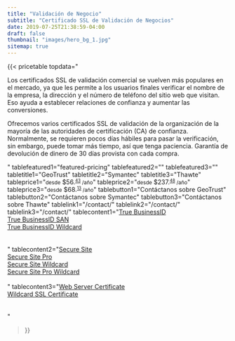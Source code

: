 ```yaml
---
title: "Validación de Negocio"
subtitle: "Certificado SSL de Validación de Negocios"
date: 2019-07-25T21:38:59-04:00
draft: false
thumbnail: "images/hero_bg_1.jpg"
sitemap: true
---
```


{{< pricetable 
topdata="<p>Los certificados SSL de validación comercial se vuelven más populares en el mercado, ya que les permite a los usuarios finales verificar el nombre de la empresa, la dirección y el número de teléfono del sitio web que visitan. Eso ayuda a establecer relaciones de confianza y aumentar las conversiones.</p><p>Ofrecemos varios certificados SSL de validación de la organización de la mayoría de las autoridades de certificación (CA) de confianza. Normalmente, se requieren pocos días hábiles para pasar la verificación, sin embargo, puede tomar más tiempo, así que tenga paciencia. Garantía de devolución de dinero de 30 días provista con cada compra.</p>"
tablefeatured1="featured-pricing" tablefeatured2="" tablefeatured3="" 
tabletitle1="GeoTrust" tabletitle2="Symantec" tabletitle3="Thawte" 
tableprice1="<small>desde</small> $56.<small><sup><u>43</sup></u> /año</small>" tableprice2="<small>desde</small> $237.<small><sup><u>48</sup></u> /año</small>" tableprice3="<small>desde</small> $68.<small><sup><u>13</sup></u> /año</small>"
tablebutton1="Contáctanos sobre GeoTrust" tablebutton2="Contáctanos sobre Symantec" tablebutton3="Contáctanos sobre Thawte" 
tablelink1="/contact/" tablelink2="/contact/" tablelink3="/contact/" 
tablecontent1="<a href='/blog/geotrusttruebusinessid/'>True BusinessID</a><br><a href='/blog/geotrusttruebusinessidsan/'>True BusinessID SAN</a><br><a href='/blog/geotrusttruebusinessidwildcard/'>True BusinessID Wildcard</a><br><br><br>" 
tablecontent2="<a href='/blog/symantecsecuresite/'>Secure Site</a><br><a href='/blog/symantecsecuresitepro/'>Secure Site Pro</a><br><a href='/blog/symantecsecuresitewildcard/'>Secure Site Wildcard</a><br><a href='/blog/symantecsecuresiteprowildcard/'>Secure Site Pro Wildcard</a><br><br>" 
tablecontent3="<a href='/blog/thawtewebservercertificate/'>Web Server Certificate</a><br><a href='/blog/thawtewildcardsslcertificate/'>Wildcard SSL Certificate</a><br><br><br>"

 >}}